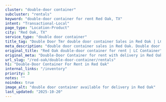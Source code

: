 ```yaml
---
cluster: "double-door container"
subcluster: "rentals"
keyword: "double-door container for rent Red Oak, TX"
intent: "Transactional-Local"
page_type: "Location-Product"
city: "Red Oak, TX"
service_type: "double door container"
title_tag: "Double Door Tmr double door container Sales in Red Oak | LC Container"
meta_description: "double door container sales in Red Oak. Double door containers for easy access. Fast delivery, competitive pricing. Serving double door container area. Quote ID: IM5. Call (214) 524-4168 for your free quote today."
original_title: "Red Oak double-door container for rent | LC Container"
original_meta: "Double-Door Container for rent with delivery in Red Oak, TX. LC Container — local Since 2003. Get pricing today."
url_slug: "/red-oak/double-door-container/rentals"
h1: "Double-Door Container For Rent in Red Oak"
internal_links: "/inventory"
priority: 3
notes: ""
noindex: true
image_alt: "double door container available for delivery in Red Oak"
last_updated: "2025-10-20"
---
```


<!-- TODO: Add unique city/inventory copy, images, and internal links here. -->
